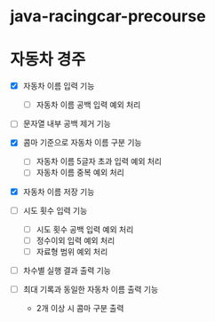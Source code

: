 # java-racingcar-precourse
# 자동차 경주
- [x] 자동차 이름 입력 기능
  - [ ] 자동차 이름 공백 입력 예외 처리
- [ ] 문자열 내부 공백 제거 기능
- [x] 콤마 기준으로 자동차 이름 구분 기능
  - [ ] 자동차 이름 5글자 초과 입력 예외 처리
  - [ ] 자동차 이름 중복 예외 처리
- [x] 자동차 이름 저장 기능

- [ ] 시도 횟수 입력 기능
  - [ ] 시도 횟수 공백 입력 예외 처리
  - [ ] 정수이외 입력 예외 처리
  - [ ] 자료형 범위 예외 처리

- [ ] 차수별 실행 결과 출력 기능

- [ ] 최대 기록과 동일한 자동차 이름 출력 기능
  * 2개 이상 시 콤마 구분 출력